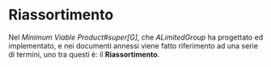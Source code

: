 # Riassortimento

<!--Spiegare che cos'è un riassortimento, la differenza con ordine#super[G] e trasferimento#super[G]-->
Nel _Minimum Viable Product#super[G]_, che _ALimitedGroup_ ha progettato ed implementato, e nei documenti annessi viene fatto riferimento ad una serie di termini, uno tra questi è: il **Riassortimento**.

